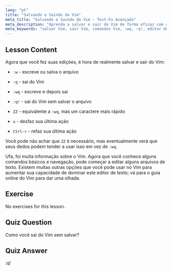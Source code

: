 ```yaml
---
lang: "pt"
title: "Salvando e Saindo do Vim"
meta_title: "Salvando e Saindo do Vim - Text-Fu Avançado"
meta_description: "Aprenda a salvar e sair do Vim de forma eficaz com comandos essenciais como :w, :q e :wq. Domine as operações básicas do Vim para uma edição de texto eficiente."
meta_keywords: "salvar Vim, sair Vim, comandos Vim, :wq, :q!, editor de texto Linux, tutorial Vim, Vim para iniciantes"
---
```


## Lesson Content

Agora que você fez suas edições, é hora de realmente salvar e sair do Vim:

- `:w` - escreve ou salva o arquivo
- `:q` - sai do Vim
- `:wq` - escreve e depois sai
- `:q!` - sai do Vim sem salvar o arquivo
- `ZZ` - equivalente a `:wq`, mas um caractere mais rápido

- `u` - desfaz sua última ação
- `Ctrl-r` - refaz sua última ação

Você pode não achar que `ZZ` é necessário, mas eventualmente verá que seus dedos podem tender a usar isso em vez de `:wq`.

Ufa, foi muita informação sobre o Vim. Agora que você conhece alguns comandos básicos e navegação, pode começar a editar alguns arquivos de texto. Existem muitas outras opções que você pode usar no Vim para aumentar sua capacidade de dominar este editor de texto; vá para o guia online do Vim para dar uma olhada.

## Exercise

No exercises for this lesson.

## Quiz Question

Como você sai do Vim sem salvar?

## Quiz Answer

:q!
